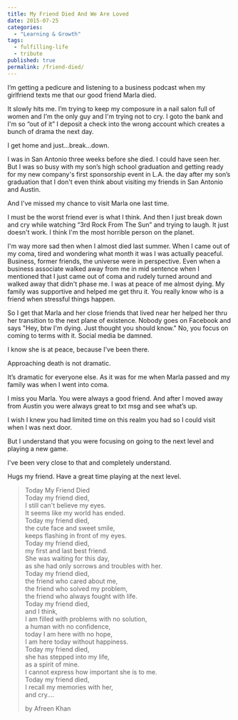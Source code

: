 ```yaml
---
title: My Friend Died And We Are Loved
date: 2015-07-25
categories:
  - "Learning & Growth"
tags:
  - fulfilling-life
  - tribute
published: true
permalink: /friend-died/
---
```

I’m getting a pedicure and listening to a business podcast when my girlfriend texts me that our good friend Marla died.

It slowly hits me. I’m trying to keep my composure in a nail salon full of women and I'm the only guy and I'm trying not to cry. I goto the bank and I'm so “out of it” I deposit a check into the wrong account which creates a bunch of drama the next day.

I get home and just…break...down.

I was in San Antonio three weeks before she died. I could have seen her. But I was so busy with my son’s high school graduation and getting ready for my new company's first sponsorship event in L.A. the day after my son’s graduation that I don't even think about visiting my friends in San Antonio and Austin.

And I've missed my chance to visit Marla one last time.

I must be the worst friend ever is what I think. And then I just break down and cry while watching “3rd Rock From The Sun” and trying to laugh. It just doesn't work. I think I'm the most horrible person on the planet.

I'm way more sad then when I almost died last summer. When I came out of my coma, tired and wondering what month it was I was actually peaceful. Business, former friends, the universe were in perspective. Even when a business associate walked away from me in mid sentence when I mentioned that I just came out of coma and rudely turned around and walked away that didn't phase me. I was at peace of me almost dying. My family was supportive and helped me get thru it. You really know who is a friend when stressful things happen.

So I get that Marla and her close friends that lived near her helped her thru her transition to the next plane of existence. Nobody goes on Facebook and says "Hey, btw I'm dying. Just thought you should know." No, you focus on coming to terms with it. Social media be damned.

I know she is at peace, because I've been there.

Approaching death is not dramatic.

It’s dramatic for everyone else. As it was for me when Marla passed and my family was when I went into coma.

I miss you Marla. You were always a good friend. And after I moved away from Austin you were always great to txt msg and see what’s up.

I wish I knew you had limited time on this realm you had so I could visit when I was next door.

But I understand that you were focusing on going to the next level and playing a new game.

I've been very close to that and completely understand.

Hugs my friend. Have a great time playing at the next level.

<blockquote><p>Today My Friend Died<br />
Today my friend died,<br />
I still can't believe my eyes.<br />
It seems like my world has ended.<br />
Today my friend died,<br />
the cute face and sweet smile,<br />
keeps flashing in front of my eyes.<br />
Today my friend died,<br />
my first and last best friend.<br />
She was waiting for this day,<br />
as she had only sorrows and troubles with her.<br />
Today my friend died,<br />
the friend who cared about me,<br />
the friend who solved my problem,<br />
the friend who always fought with life.<br />
Today my friend died,<br />
and I think,<br />
I am filled with problems with no solution,<br />
a human with no confidence,<br />
today I am here with no hope,<br />
I am here today without happiness.<br />
Today my friend died,<br />
she has stepped into my life,<br />
as a spirit of mine.<br />
I cannot express how important she is to me.<br />
Today my friend died,<br />
I recall my memories with her,<br />
and cry....</p>
<p>by Afreen Khan</p></blockquote>